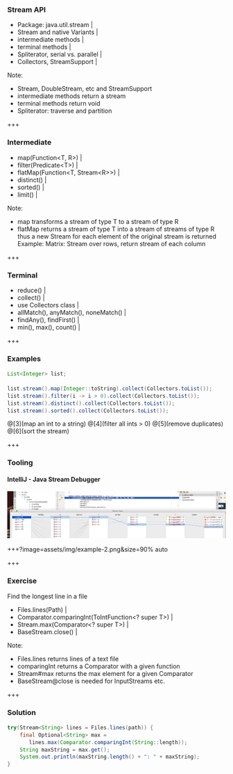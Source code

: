 ### Stream API

- Package: java.util.stream |
- Stream and native Variants |
- intermediate methods |
- terminal methods |
- Spliterator, serial vs. parallel |
- Collectors, StreamSupport |

Note:
- Stream, DoubleStream, etc and StreamSupport
- intermediate methods return a stream
- terminal methods return void
- Spliterator: traverse and partition

+++

### Intermediate 

- map(Function&lt;T, R>) |
- filter(Predicate&lt;T>) |
- flatMap(Function&lt;T, Stream&lt;R>>) |
- distinct() |
- sorted() |
- limit() |

Note:
- map transforms a stream of type T to a stream of type R
- flatMap returns a stream of type T into a stream of streams of type R
  thus a new Stream for each element of the original stream is returned
  Example: Matrix: Stream over rows, return stream of each column

+++

### Terminal

- reduce() |
- collect() |
- use Collectors class |
- allMatch(), anyMatch(), noneMatch() |
- findAny(), findFirst() |
- min(), max(), count() |

+++

### Examples

```java
List<Integer> list;

list.stream().map(Integer::toString).collect(Collectors.toList());
list.stream().filter(i -> i > 0).collect(Collectors.toList());
list.stream().distinct().collect(Collectors.toList());
list.stream().sorted().collect(Collectors.toList());
```
@[3](map an int to a string)
@[4](filter all ints > 0)
@[5](remove duplicates)
@[6](sort the stream)

+++

### Tooling

#### IntelliJ - Java Stream Debugger

![Logo](assets/img/example-1.png)

+++?image=assets/img/example-2.png&size=90% auto
 

+++
### Exercise

Find the longest line in a file

- Files.lines(Path) |
- Comparator.comparingInt(ToIntFunction<? super T>) |
- Stream.max(Comparator<? super T>) |
- BaseStream.close() |

Note:
- Files.lines returns lines of a text file
- comparingInt returns a Comparator with a given function
- Stream#max returns the max element for a given Comparator
- BaseStream@close is needed for InputStreams etc.

+++

### Solution

```java
try(Stream<String> lines = Files.lines(path)) {
    final Optional<String> max = 
       lines.max(Comparator.comparingInt(String::length));
    String maxString = max.get();
    System.out.println(maxString.length() + ": " + maxString);
}
```
